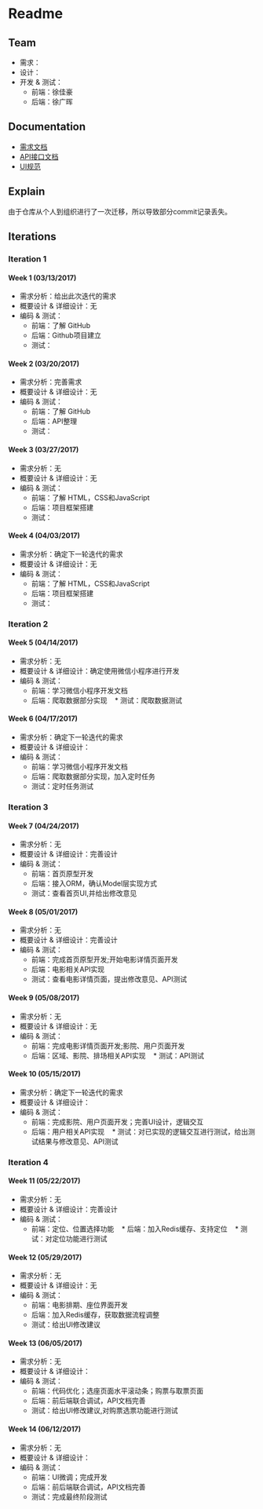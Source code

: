 # Readme

## Team

- 需求：
- 设计：
- 开发 & 测试：
     - 前端：徐佳豪
     - 后端：徐广晖

## Documentation

- [需求文档](https://github.com/TicketingProject/doc/blob/master/%E8%BF%AD%E4%BB%A3.md)
- [API接口文档](https://github.com/TicketingProject/doc/blob/master/server-docs/api.md)
- [UI规范](https://github.com/TicketingProject/doc/blob/master/UI%E8%A7%84%E8%8C%83.md)

## Explain

由于仓库从个人到组织进行了一次迁移，所以导致部分commit记录丢失。

## Iterations

### Iteration 1

#### Week 1 (03/13/2017)

* 需求分析：给出此次迭代的需求
* 概要设计 & 详细设计：无
* 编码 & 测试：
    * 前端：了解 GitHub
    * 后端：Github项目建立
    * 测试：

#### Week 2 (03/20/2017)

* 需求分析：完善需求
* 概要设计 & 详细设计：无
* 编码 & 测试：
    * 前端：了解 GitHub
    * 后端：API整理
    * 测试：

#### Week 3 (03/27/2017)

* 需求分析：无
* 概要设计 & 详细设计：无
* 编码 & 测试：
    * 前端：了解 HTML，CSS和JavaScript
    * 后端：项目框架搭建
    * 测试：

#### Week 4 (04/03/2017)

* 需求分析：确定下一轮迭代的需求
* 概要设计 & 详细设计：无
* 编码 & 测试：
    * 前端：了解 HTML，CSS和JavaScript
    * 后端：项目框架搭建
    * 测试：

### Iteration 2

#### Week 5 (04/14/2017)

* 需求分析：无
* 概要设计 & 详细设计：确定使用微信小程序进行开发
* 编码 & 测试：
    * 前端：学习微信小程序开发文档
    * 后端：爬取数据部分实现
    * 测试：爬取数据测试

#### Week 6 (04/17/2017)

* 需求分析：确定下一轮迭代的需求
* 概要设计 & 详细设计：
* 编码 & 测试：
    * 前端：学习微信小程序开发文档
    * 后端：爬取数据部分实现，加入定时任务
    * 测试：定时任务测试

### Iteration 3

#### Week 7 (04/24/2017)

* 需求分析：无
* 概要设计 & 详细设计：完善设计
* 编码 & 测试：
    * 前端：首页原型开发
    * 后端：接入ORM，确认Model层实现方式
    * 测试：查看首页UI,并给出修改意见

#### Week 8 (05/01/2017)

* 需求分析：无
* 概要设计 & 详细设计：完善设计
* 编码 & 测试：
    * 前端：完成首页原型开发;开始电影详情页面开发
    * 后端：电影相关API实现
    * 测试：查看电影详情页面，提出修改意见、API测试

#### Week 9 (05/08/2017)

* 需求分析：无
* 概要设计 & 详细设计：无
* 编码 & 测试：
    * 前端：完成电影详情页面开发;影院、用户页面开发
    * 后端：区域、影院、排场相关API实现
    * 测试：API测试

#### Week 10 (05/15/2017)

* 需求分析：确定下一轮迭代的需求
* 概要设计 & 详细设计：
* 编码 & 测试：
    * 前端：完成影院、用户页面开发；完善UI设计，逻辑交互
    * 后端：用户相关API实现
    * 测试：对已实现的逻辑交互进行测试，给出测试结果与修改意见、API测试

### Iteration 4

#### Week 11 (05/22/2017)

* 需求分析：无
* 概要设计 & 详细设计：完善设计
* 编码 & 测试：
    * 前端：定位、位置选择功能
    * 后端：加入Redis缓存、支持定位
    * 测试：对定位功能进行测试

#### Week 12 (05/29/2017)

* 需求分析：无
* 概要设计 & 详细设计：无
* 编码 & 测试：
    * 前端：电影排期、座位界面开发
    * 后端：加入Redis缓存，获取数据流程调整
    * 测试：给出UI修改建议

#### Week 13 (06/05/2017)

* 需求分析：无
* 概要设计 & 详细设计：
* 编码 & 测试：
    * 前端：代码优化；选座页面水平滚动条；购票与取票页面
    * 后端：前后端联合调试，API文档完善
    * 测试：给出UI修改建议,对购票选票功能进行测试

#### Week 14 (06/12/2017)

* 需求分析：无
* 概要设计 & 详细设计：
* 编码 & 测试：
    * 前端：UI微调；完成开发
    * 后端：前后端联合调试，API文档完善
    * 测试：完成最终阶段测试


